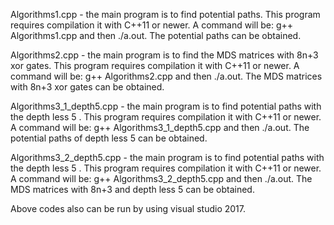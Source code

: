 

Algorithms1.cpp - the main program is to find potential paths.
This program requires compilation it with C++11 or newer.
A  command will be:
        g++ Algorithms1.cpp 
 and then
        ./a.out.
The potential paths can be obtained.


Algorithms2.cpp - the main program is to find  the MDS matrices with  8n+3 xor gates.
This program requires compilation it with C++11 or newer.
A  command will be:
        g++ Algorithms2.cpp 
 and then
        ./a.out.
The MDS matrices with  8n+3 xor gates can be obtained.

Algorithms3_1_depth5.cpp - the main program is to find potential paths with the depth less 5 .
This program requires compilation it with C++11 or newer.
A  command will be:
        g++ Algorithms3_1_depth5.cpp 
 and then
        ./a.out.
The potential paths of depth less 5  can be obtained.


Algorithms3_2_depth5.cpp - the main program is to find potential paths with the depth less 5 .
This program requires compilation it with C++11 or newer.
A  command will be:
        g++ Algorithms3_2_depth5.cpp 
 and then
        ./a.out.
The MDS matrices with  8n+3 and depth less 5  can be obtained.


Above codes also can be run by using visual studio 2017.
